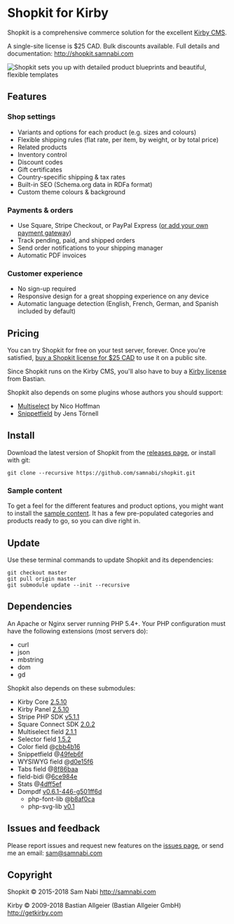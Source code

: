 # Shopkit for Kirby

Shopkit is a comprehensive commerce solution for the excellent [Kirby CMS](http://getkirby.com).

A single-site license is $25 CAD. Bulk discounts available. Full details and documentation: <http://shopkit.samnabi.com>

![Shopkit sets you up with detailed product blueprints and beautiful, flexible templates](site/plugins/shopkit/preview.png)

## Features

### Shop settings

- Variants and options for each product (e.g. sizes and colours)
- Flexible shipping rules (flat rate, per item, by weight, or by total price)
- Related products
- Inventory control
- Discount codes
- Gift certificates
- Country-specific shipping & tax rates
- Built-in SEO (Schema.org data in RDFa format)
- Custom theme colours & background

### Payments & orders

- Use Square, Stripe Checkout, or PayPal Express ([or add your own payment gateway](https://shopkit.samnabi.com/docs/creating-your-own-payment-gateway))
- Track pending, paid, and shipped orders
- Send order notifications to your shipping manager
- Automatic PDF invoices

### Customer experience

- No sign-up required
- Responsive design for a great shopping experience on any device 
- Automatic language detection (English, French, German, and Spanish included by default)

## Pricing

You can try Shopkit for free on your test server, forever. Once you're satisfied, [buy a Shopkit license for $25 CAD](http://shopkit.samnabi.com) to use it on a public site.

Since Shopkit runs on the Kirby CMS, you'll also have to buy a [Kirby license](http://getkirby.com/license) from Bastian.

Shopkit also depends on some plugins whose authors you should support:

- [Multiselect](https://gumroad.com/l/kirby-multiselect) by Nico Hoffman
- [Snippetfield](https://github.com/jenstornell/kirby-snippetfield/issues/5) by Jens Törnell

## Install

Download the latest version of Shopkit from the [releases page](https://github.com/samnabi/shopkit/releases), or install with git:

    git clone --recursive https://github.com/samnabi/shopkit.git

### Sample content

To get a feel for the different features and product options, you might want to install the [sample content](https://github.com/samnabi/shopkit-sample-content). It has a few pre-populated categories and products ready to go, so you can dive right in.

## Update

Use these terminal commands to update Shopkit and its dependencies:

    git checkout master
    git pull origin master
    git submodule update --init --recursive

## Dependencies

An Apache or Nginx server running PHP 5.4+. Your PHP configuration must have the following extensions (most servers do):

- curl
- json
- mbstring
- dom
- gd

Shopkit also depends on these submodules:

- Kirby Core [2.5.10](https://github.com/getkirby/kirby)
- Kirby Panel [2.5.10](https://github.com/getkirby/panel)
- Stripe PHP SDK [v5.1.1](https://github.com/stripe/stripe-php)
- Square Connect SDK [2.0.2](https://github.com/square/connect-php-sdk)
- Multiselect field [2.1.1](https://github.com/distantnative/field-multiselect)
- Selector field [1.5.2](https://github.com/storypioneers/kirby-selector)
- Color field @[cbb4b16](https://github.com/ian-cox/Kirby-Color-Picker)
- Snippetfield @[49feb6f](https://github.com/jenstornell/kirby-snippetfield)
- WYSIWYG field @[d0e15f6](https://github.com/samnabi/kirby-wysiwyg)
- Tabs field @[8f86baa](https://github.com/afbora/Kirby-Tabs-Field)
- field-bidi @[6ce984e](https://github.com/samnabi/field-bidi)
- Stats @[4dff5ef](https://github.com/samnabi/kirby-stats)
- Dompdf [v0.6.1-446-g501ff6d](https://github.com/samnabi/dompdf)
    - php-font-lib @[b8af0ca](https://github.com/PhenX/php-font-lib)
    - php-svg-lib [v0.1](https://github.com/PhenX/php-svg-lib)

## Issues and feedback

Please report issues and request new features on the [issues page](https://github.com/samnabi/shopkit/issues), or send me an email: <sam@samnabi.com>

## Copyright

Shopkit © 2015-2018 Sam Nabi <http://samnabi.com>

Kirby © 2009-2018 Bastian Allgeier (Bastian Allgeier GmbH) <http://getkirby.com>